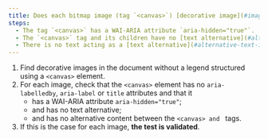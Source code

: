 ```yaml
---
title: Does each bitmap image (tag `<canvas>`) [decorative image](#image-de-decoration), without [legend](#legende-d-image), meet these conditions?
steps:
  - The tag `<canvas>` has a WAI-ARIA attribute `aria-hidden="true"`.
  - The `<canvas>` tag and its children have no [text alternative](#alternative-text-image).
  - There is no text acting as a [text alternative](#alternative-text-image) between ``<canvas> and ``</canvas>.
---
```


1. Find decorative images in the document without a legend structured using a `<canvas>` element.
2. For each image, check that the `<canvas>` element has no `aria-labelledby`, `aria-label` or `title` attributes and that it
   - has a WAI-ARIA attribute `aria-hidden="true"`;
   - and has no text alternative;
   - and has no alternative content between the ``<canvas> and ``</canvas> tags.
3. If this is the case for each image, **the test is validated**.

